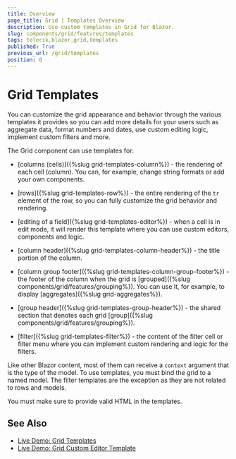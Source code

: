 ```yaml
---
title: Overview
page_title: Grid | Templates Overview
description: Use custom templates in Grid for Blazor.
slug: components/grid/features/templates
tags: telerik,blazor,grid,templates
published: True
previous_url: /grid/templates
position: 0
---
```


# Grid Templates

You can customize the grid appearance and behavior through the various templates it provides so you can add more details for your users such as aggregate data, format numbers and dates, use custom editing logic, implement custom filters and more.

The Grid component can use templates for: 

* [columns (cells)]({%slug grid-templates-column%}) - the rendering of each cell (column). You can, for example, change string formats or add your own components.

* [rows]({%slug grid-templates-row%}) - the entire rendering of the `tr` element of the row, so you can fully customize the grid behavior and rendering.

* [editing of a field]({%slug grid-templates-editor%}) - when a cell is in edit mode, it will render this template where you can use custom editors, components and logic.

* [column header]({%slug grid-templates-column-header%}) - the title portion of the column.

* [column group footer]({%slug grid-templates-column-group-footer%}) - the footer of the column when the grid is [grouped]({%slug components/grid/features/grouping%}). You can use it, for example, to display [aggregates]({%slug grid-aggregates%}).

* [group header]({%slug grid-templates-group-header%}) - the shared section that denotes each grid [group]({%slug components/grid/features/grouping%}).

* [filter]({%slug grid-templates-filter%})  - the content of the filter cell or filter menu where you can implement custom rendering and logic for the filters.



Like other Blazor content, most of them can receive a `context` argument that is the type of the model. To use templates, you must bind the grid to a named model. The filter templates are the exception as they are not related to rows and models.

You must make sure to provide valid HTML in the templates.

## See Also

 * [Live Demo: Grid Templates](https://demos.telerik.com/blazor-ui/grid/templates)
 * [Live Demo: Grid Custom Editor Template](https://demos.telerik.com/blazor-ui/grid/customeditor)

